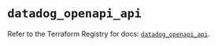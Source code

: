 # `datadog_openapi_api`

Refer to the Terraform Registry for docs: [`datadog_openapi_api`](https://registry.terraform.io/providers/datadog/datadog/3.46.0/docs/resources/openapi_api).
